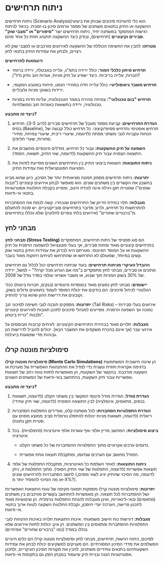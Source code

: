 
# ניתוח תרחישים 

ניתוח תרחישים (Scenario Analysis)הוא כלי להערכת סיכונים שבוחן את ביצועי ההשקעה או התיק בתנאים משתנים של מספר גורמים סיכון בו-זמנית. בניגוד לניתוח רגישות המתמקד במשתנה יחיד, ניתוח תרחישים יוצר **"סיפורים" או "מצבי שוק" סבירים וקיצוניים** (תרחישים), ובודק כיצד ההשקעה תתנהג תחת כל אחד מהם.

**מטרתו:** להבין את החשיפה הכוללת של ההשקעה לאירועים מורכבים או למצבי שוק לא רצויים, ולבחון את עמידות התיק בתנאי לחץ.

**דוגמאות לתרחישים:**

- **תרחיש מיתון כלכלי חמור:** כולל ירידה בתמ"ג, עלייה באבטלה, ירידה ברווחי חברות, עלייה בריביות. כיצד ישפיע על תיק מניות, אגרות חוב ותיק נדל"ן?
    
- **תרחיש משבר גיאופוליטי:** כולל עלייה חדה במחירי הנפט, פיחות במטבע המקומי, ירידות בשווקי מניות גלובליים.
    
- **תרחיש "בום טכנולוגי":** צמיחה מהירה במגזר הטכנולוגיה, עליות חדות במניות טכנולוגיה, ירידה בתשואות באגרות חוב ממשלתיות.
    

**כיצד זה מתבצע?**

1. **הגדרת התרחישים:** קביעת מספר מוגבל של תרחישים סבירים (לרוב 3-5): תרחיש בסיס (Baseline), תרחיש אופטימי ותרחיש פסימי/קיצוני. כל תרחיש כולל קבוצה של הנחות עקביות לגבי משתני מפתח (לדוגמה, שיעורי ריבית, שיעורי צמיחה, מחירי סחורות, שערי חליפין).
    
2. **השפעה על תיק ההשקעות:** עבור כל תרחיש, מודלים פיננסיים מחשבים את התוצאה הצפויה עבור תיק ההשקעות (לדוגמה, שווי התיק, תשואה, הפסד).
    
3. **ניתוח התוצאות:** השוואת ביצועי התיק בין התרחישים השונים מסייעת לזהות את הפגיעות הפוטנציאלית ואת עמידות התיק.
    

**יתרונות:** ניתוח תרחישים מספק תמונה מציאותית יותר של הסיכון, כיוון שהוא מביא בחשבון את הקשרים בין משתנים שונים. הוא מאפשר לבחון אירועים קיצוניים ("זנבות שמנים") שסטיית תקן רגילה אינה לוכדת היטב, ומסייע בקבלת החלטות אסטרטגיות בתנאי אי-ודאות.

**מגבלות:** תלוי במידת הדיוק של התרחישים שנבחרו. קשה לכמת את ההסתברות להתרחשות כל תרחיש, ולרוב מדובר בתרחישים סובייקטיביים. יש סכנה להתעלם מ"ברבורים שחורים" (אירועים בלתי צפויים לחלוטין) שלא נכללו בתרחישים.

## מבחני לחץ 

**מבחני לחץ (Stress Testing)** הם סוג ספציפי של ניתוח תרחישים, המתמקדים בתרחישים קיצוניים מאוד ופחות סבירים, אך בעלי פוטנציאל להשפעה הרסנית על תיק ההשקעות או על המוסד הפיננסי. מטרתם היא לבדוק את עמידות התיק בתנאי שוק קשים במיוחד, שמעולם לא התרחשו או שהתרחשו לעיתים רחוקות מאוד בעבר.

**ההבדל העיקרי מניתוח תרחישים:** בעוד שניתוח תרחישים יכול לכלול גם תרחישים מתונים או סבירים, מבחני לחץ מתמקדים ב"מה אם הגרוע מכל יקרה?" – למשל, ירידה של 30% בשוק המניות תוך שבוע, או משבר אשראי עולמי בסדר גודל של 2008.

**יישומים:** מבחני לחץ נפוצים מאוד במוסדות פיננסיים (בנקים, חברות ביטוח) ככלי רגולטורי לניהול סיכונים. הם בודקים את יכולת המוסד לעמוד בזעזועים גדולים בשוק, וקובעים את דרישות ההון שהוא צריך להחזיק.

**יתרונות:** מספקים תובנה לגבי חשיפה לסיכוני זנב (Tail Risks) – אירועים בעלי סבירות נמוכה אך השפעה הרסנית. מסייעים למנהלי סיכונים לתכנן תגובות לאירועים קיצוניים ולבנות "כרית ביטחון".

**מגבלות:** תלויים מאוד בבחירת התרחישים הקיצוניים. לעיתים קרובות מבוססים על אירועי עבר (אך אינם בהכרח משקפים את המשבר הבא). יכולים להוביל לדרישות הון גבוהות מדי שפוגעות ביעילות.

## סימולציות מונטה קרלו 

**סימולציות מונטה קרלו (Monte Carlo Simulations)** הן שיטה חישובית המשתמשת בדגימה אקראית חוזרת ונשנית כדי למדל את ההתנהגות האפשרית של מערכת או השקעה מורכבת. בהקשר של השקעות, הן מאפשרות לחזות טווח רחב של תוצאות אפשריות עבור תיק השקעות, בהתחשב באי-ודאות של המשתנים השונים.

**כיצד זה מתבצע?**

1. **הגדרת מודל:** הגדרת מודל פיננסי המקשר בין משתני הקלט (לדוגמה, תשואות נכסים, מתאמים, אינפלציה) לבין התוצאה הסופית (לדוגמה, שווי תיק עתידי).
    
2. **הגדרת התפלגויות הסתברות:** לכל משתנה קלט, מגדירים התפלגות הסתברות ריאלית (לדוגמה, תשואות מניות יכולות להתפלג נורמלית סביב ממוצע מסוים עם סטיית תקן נתונה).
    
3. **ביצוע סימולציות:** המחשב מריץ אלפי ואף עשרות אלפי איטרציות (סימולציות). בכל איטרציה:
    
    - נדגמים ערכים אקראיים מתוך התפלגויות ההסתברות של כל משתני הקלט.
        
    - המודל מחושב עם הערכים שנדגמו, ומתקבלת תוצאה אחת אפשרית.
        
4. **ניתוח התוצאות:** לאחר השלמת כל האיטרציות, מתקבלת התפלגות של אלפי תוצאות אפשריות (לדוגמה, התפלגות של שווי התיק הסופי). מתוך התפלגות זו, ניתן לחשב הסתברויות לתרחישים שונים (לדוגמה, מה הסיכוי שהתיק יגיע לשווי מסוים, או מה הסיכוי להפסיד יותר מ-X%?).
    

**יתרונות:** סימולציות מונטה קרלו מספקות תמונה מקיפה של טווח התוצאות האפשריות ושל ההסתברות לכל תוצאה. הן מאפשרות להתחשב בקשרים מורכבים בין משתנים (מתאמים) ובאי-לינאריות, ואינן מוגבלות להנחת התפלגות נורמלית. הן שימושיות מאוד לתכנון פרישה, הערכת יעדי חיסכון, וקבלת החלטות השקעה לטווח ארוך בתנאי אי-ודאות.

**מגבלות:** דורשות כוח חישוב משמעותי. איכות התוצאות תלויה באיכות ההנחות לגבי התפלגויות ההסתברות ומתאמים בין המשתנים. הן אינן יכולות לחזות אירועים שלא נכללו במודל (כמו "ברבורים שחורים" אמיתיים).



לסיכום, ניתוח רגישות, תרחישים, מבחני לחץ וסימולציות מונטה קרלו הם כלים חיוניים המשלמים את מדדי הסיכון המסורתיים. הם מעניקים למשקיעים יכולת לבחון את עמידות השקעותיהם בתנאים עתידיים משתנים, להבין את מקורות הסיכון העיקריים, ולתכנן אסטרטגיות הגנה ובניית תיק שיעמוד במבחן הזמן גם בתקופות אי-ודאות.

